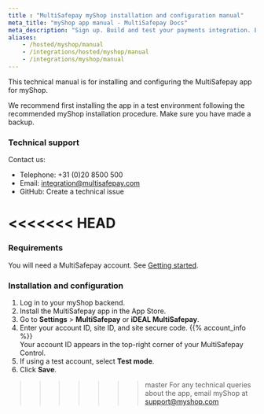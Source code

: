 ```yaml
---
title : "MultiSafepay myShop installation and configuration manual"
meta_title: "myShop app manual - MultiSafepay Docs"
meta_description: "Sign up. Build and test your payments integration. Explore our products and services. Use our API Reference, SDKs, and wrappers. Get support."
aliases: 
    - /hosted/myshop/manual
    - /integrations/hosted/myshop/manual
    - /integrations/myshop/manual
---
```


This technical manual is for installing and configuring the MultiSafepay app for myShop.

We recommend first installing the app in a test environment following the recommended myShop installation procedure. Make sure you have made a backup.

### Technical support
Contact us:

- Telephone: +31 (0)20 8500 500
- Email: <integration@multisafepay.com>
- GitHub: Create a technical issue

<<<<<<< HEAD
=======
### Requirements
You will need a MultiSafepay account. See [Getting started](/guides/getting-started/).

### Installation and configuration
1. Log in to your myShop backend.
2. Install the MultiSafepay app in the App Store.
3. Go to **Settings** > **MultiSafepay** or **iDEAL MultiSafepay**.
4. Enter your account ID, site ID, and site secure code. {{% account_info %}}  
    Your account ID appears in the top-right corner of your MultiSafepay Control.
6. If using a test account, select **Test mode**.
7. Click **Save**.

>>>>>>> master
For any technical queries about the app, email myShop at <support@myshop.com>
